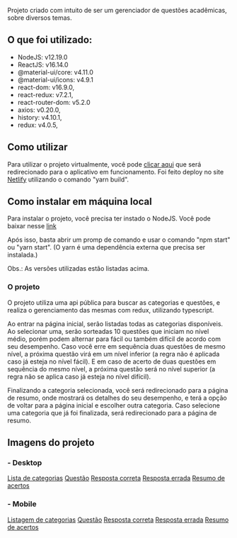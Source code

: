 Projeto criado com intuito de ser um gerenciador de questões acadêmicas, sobre diversos temas.

## O que foi utilizado:

- NodeJS: v12.19.0
- ReactJS: v16.14.0
- @material-ui/core: v4.11.0
- @material-ui/icons: v4.9.1
- react-dom: v16.9.0,
- react-redux: v7.2.1,
- react-router-dom: v5.2.0
- axios: v0.20.0,
- history: v4.10.1,
- redux: v4.0.5,

## Como utilizar

Para utilizar o projeto virtualmente, você pode [clicar aqui](https://inspiring-hodgkin-c98315.netlify.app/) que será redirecionado para o aplicativo em funcionamento. Foi feito deploy no site [Netlify](https://www.netlify.com/) utilizando o comando "yarn build".

## Como instalar em máquina local

Para instalar o projeto, você precisa ter instado o NodeJS. Você pode baixar nesse [link](https://nodejs.org/en/download/)

Após isso, basta abrir um promp de comando e usar o comando "npm start" ou "yarn start". (O yarn é uma dependência externa que precisa ser instalada.)

Obs.: As versões utilizadas estão listadas acima.

### O projeto

O projeto utiliza uma api pública para buscar as categorias e questões, e realiza o gerenciamento das mesmas com redux, utilizando typescript.

Ao entrar na página inicial, serão listadas todas as categorias disponíveis. Ao selecionar uma, serão sorteadas 10 questões que iniciam no nível médio, porém podem alternar para fácil ou também difícil de acordo com seu desempenho. Caso você erre em sequência duas questões de mesmo nível, a próxima questão virá em um nível inferior (a regra não é aplicada caso já esteja no nível fácil). E em caso de acerto de duas questões em sequência do mesmo nível, a próxima questão será no nível superior (a regra não se aplica caso já esteja no nível difícil).

Finalizando a categoria selecionada, você será redirecionado para a página de resumo, onde mostrará os detalhes do seu desempenho, e terá a opção de voltar para a página inicial e escolher outra categoria. Caso selecione uma categoria que já foi finalizada, será redirecionado para a página de resumo.

## Imagens do projeto

### - Desktop
[Lista de categorias](https://github.com/evertonpsilva/challenge/tree/master/public/categories_desktop.PNG)
[Questão](https://github.com/evertonpsilva/challenge/tree/master/public/question_desktop.PNG)
[Resposta correta](https://github.com/evertonpsilva/challenge/tree/master/public/correct_answer_desktop.PNG)
[Resposta errada](https://github.com/evertonpsilva/challenge/tree/master/public/wrong_answer_desktop.PNG)
[Resumo de acertos](https://github.com/evertonpsilva/challenge/tree/master/public/category_results_desktop.PNG)

### - Mobile
[Listagem de categorias](https://github.com/evertonpsilva/challenge/tree/master/public/categories_mobile.PNG)
[Questão](https://github.com/evertonpsilva/challenge/tree/master/public/question_mobile.PNG)
[Resposta correta](https://github.com/evertonpsilva/challenge/tree/master/public/correct_answer_mobile.PNG)
[Resposta errada](https://github.com/evertonpsilva/challenge/tree/master/public/wrong_answer_mobile.PNG)
[Resumo de acertos](https://github.com/evertonpsilva/challenge/tree/master/public/category_results_mobile.PNG)
